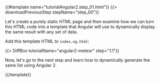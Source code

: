 {{#template name="tutorialAngular2.step_01.html"}}
{{> downloadPreviousStep stepName="step_00"}}

Let's create a purely static HTML page and then examine how we can turn this HTML code into a template that Angular will use to dynamically display the same result with any set of data.

Add this template HTML to `index.ng.html`:

{{> DiffBox tutorialName="angular2-meteor" step="1.1"}}

Now, let's go to the next step and learn how to dynamically generate the same list using Angular 2.

{{/template}}
